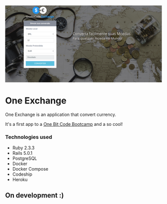 ![OneExchangeLogo](img/one-exhcange-logo.png)

**One Exchange**
===================
One Exchange is an application that convert currency.

It's a first app to a [One Bit Code Bootcamp](http://onebitcode.com/) and a so cool!

### Technologies used
- Ruby 2.3.3
- Rails 5.0.1
- PostgreSQL
- Docker
- Docker Compose
- Codeship
- Heroku

## On development :)
